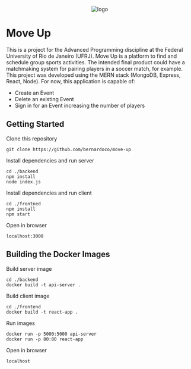 <p align="center">
  <img src="https://github.com/bernardoco/move-up/blob/master/frontend/public/moveup-logo.png" alt="logo">
</p>

# Move Up

This is a project for the Advanced Programming discipline at the Federal University of Rio de Janeiro (UFRJ).
Move Up is a platform to find and schedule group sports activities. The intended final product could have a matchmaking system for pairing players in a soccer match, for example. This project was developed using the MERN stack (MongoDB, Express, React, Node).
For now, this application is capable of:
* Create an Event
* Delete an existing Event
* Sign in for an Event increasing the number of players

## Getting Started
Clone this repository
```
git clone https://github.com/bernardoco/move-up
```
Install dependencies and run server
```
cd ./backend
npm install
node index.js
```
Install dependencies and run client
```
cd ./frontned
npm install
npm start
```
Open in browser
```
localhost:3000
```

## Building the Docker Images
Build server image
```
cd ./backend
docker build -t api-server .
```
Build client image
```
cd ./frontend
docker build -t react-app .
```
Run images
```
docker run -p 5000:5000 api-server
docker run -p 80:80 react-app
```
Open in browser
```
localhost
```
